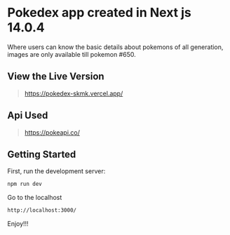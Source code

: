 <br>

# Pokedex app created in Next js 14.0.4

Where users can know the basic details about pokemons of all generation, images are only available till pokemon #650.

## View the Live Version

> https://pokedex-skmk.vercel.app/

## Api Used

> https://pokeapi.co/

## Getting Started

First, run the development server:

```bash
npm run dev
```

Go to the localhost

```bash
http://localhost:3000/
```

Enjoy!!!
